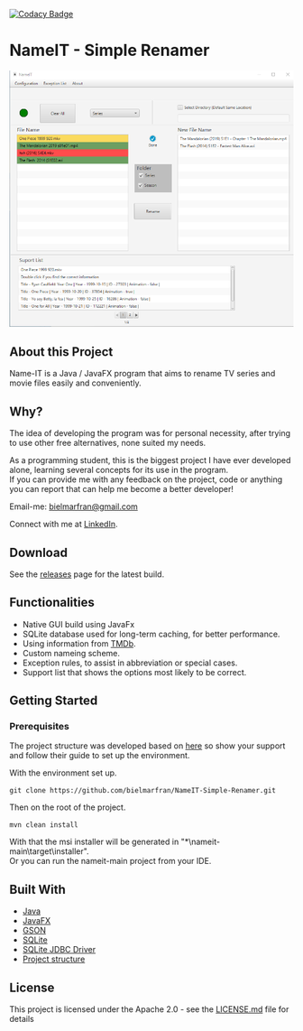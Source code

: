 [![Codacy Badge](https://app.codacy.com/project/badge/Grade/2c488e3fe3ce450baacbe7684997c918)](https://www.codacy.com?utm_source=github.com&amp;utm_medium=referral&amp;utm_content=bielmarfran/NameIT-Simple-Renamer&amp;utm_campaign=Badge_Grade)
# NameIT - Simple Renamer

![screenshot of nameit](screenshots/nameit-main.png)

## About this Project

Name-IT is a Java / JavaFX program that aims to rename TV series and movie files easily and conveniently.

## Why?

The idea of developing the program was for personal necessity, after trying to use other free alternatives, none suited my needs.

As a programming student, this is the biggest project I have ever developed alone, learning several concepts for its use in the program.<br>
If you can provide me with any feedback on the project, code or anything you can report that can help me become a better developer!

Email-me: bielmarfran@gmail.com

Connect with me at [LinkedIn](https://www.linkedin.com/in/gabriel-martins-franzin-55206b12a/).

## Download

See the [releases](https://github.com/bielmarfran/NameIT-Simple-Renamer/releases) page for the latest build.

## Functionalities

- Native GUI build using JavaFx
- SQLite database used for long-term caching, for better performance.
- Using information from [TMDb](https://www.themoviedb.org/).
- Custom nameing scheme.
- Exception rules, to assist in abbreviation or special cases.
- Support list that shows the options most likely to be correct.

## Getting Started

### Prerequisites

The project structure was developed based on [here](https://github.com/dlemmermann/JPackageScriptFX)
so show your support and follow their guide to set up the environment.

With the environment set up.

	git clone https://github.com/bielmarfran/NameIT-Simple-Renamer.git

Then  on the root of the project.

	mvn clean install

With that the msi installer will be generated in "*\nameit-main\target\installer".<br>
Or you can run the nameit-main project from your IDE.

## Built With

- [Java](https://www.oracle.com/java/technologies/)   		 
- [JavaFX](https://openjfx.io/) 					  		 
- [GSON](https://github.com/google/gson)	 		  		 
- [SQLite](https://www.sqlite.org/index.html) 		  		 
- [SQLite JDBC Driver](https://github.com/xerial/sqlite-jdbc)
- [Project structure](https://github.com/dlemmermann/JPackageScriptFX)

## License

This project is licensed under the Apache 2.0 - see the [LICENSE.md](https://github.com/bielmarfran/NameIT-Simple-Renamer/blob/master/LICENSE) file for details